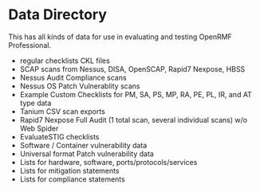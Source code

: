 # Data Directory

This has all kinds of data for use in evaluating and testing OpenRMF Professional.

* regular checklists CKL files
* SCAP scans from Nessus, DISA, OpenSCAP, Rapid7 Nexpose, HBSS
* Nessus Audit Compliance scans
* Nessus OS Patch Vulnerablity scans
* Example Custom Checklists for PM, SA, PS, MP, RA, PE, PL, IR, and AT type data
* Tanium CSV scan exports
* Rapid7 Nexpose Full Audit (1 total scan, several individual scans) w/o Web Spider
* EvaluateSTIG checklists
* Software / Container vulnerability data
* Universal format Patch vulnerability data
* Lists for hardware, software, ports/protocols/services
* Lists for mitigation statements
* Lists for compliance statements